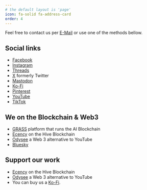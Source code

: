 ```yaml
---
# the default layout is 'page'
icon: fa-solid fa-address-card
order: 4
---
```


Feel free to contact us per [E-Mail](mailto:theva.clickt@outlook.com) or use one of the methods bellow.
## Social links
- [Facebook](https://www.facebook.com/profile.php?id=61561654485954)
- [Instagram](https://www.instagram.com/theva.click/)
- [Threads](https://www.threads.net/@theva.click)
- [X](https://x.com/theva_click) formerly Twitter
- [Mastodon](https://mastodon.social/@theva_click)
- [Ko-Fi](https://ko-fi.com/thevaclick)
- [Pinterest](https://pin.it/2OHz5ZzEQ)
- [YouTube](https://www.youtube.com/@TheVA-Click)
- [TikTok](www.tiktok.com/@theva.click)

## We on the Blockchain & Web3
- [GRASS](https://app.getgrass.io/register/?referralCode=k-XoGJXEB-QtI6w) platform that runs the AI Blockchain
- [Ecency](https://ecency.com/@nostalgiqa) on the Hive Blockchain
- [Odysee](https://odysee.com/$/invite/@TheVA.Click:5) a Web 3 alternative to YouTube
- [Bluesky](thevaclick.bsky.social)

## Support our work
- [Ecency](https://ecency.com/@nostalgiqa) on the Hive Blockchain
- [Odysee](https://odysee.com/$/invite/@TheVA.Click:5) a Web 3 alternative to YouTube
- You can buy us a [Ko-Fi](https://ko-fi.com/thevaclick).